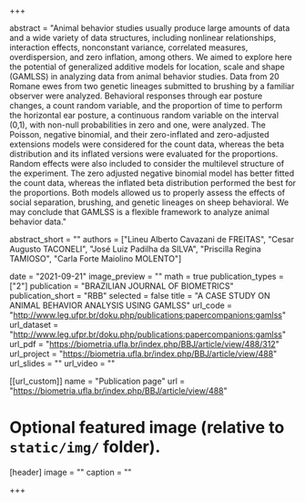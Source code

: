 +++

abstract = "Animal behavior studies usually produce large amounts of data and a wide variety of data structures, including nonlinear relationships, interaction effects, nonconstant variance, correlated measures, overdispersion, and zero inflation, among others. We aimed to explore here the potential of generalized additive models for location, scale and shape (GAMLSS) in analyzing data from animal behavior studies. Data from 20 Romane ewes from two genetic lineages submitted to brushing by a familiar observer were analyzed. Behavioral responses through ear posture changes, a count random variable, and the proportion of time to perform the horizontal ear posture, a continuous random variable on the interval (0,1), with non-null probabilities in zero and one, were analyzed. The Poisson, negative binomial, and their zero-inflated and zero-adjusted extensions models were considered for the count data, whereas the beta distribution and its inflated versions were evaluated for the proportions. Random effects were also included to consider the multilevel structure of the experiment. The zero adjusted negative binomial model has better fitted the count data, whereas the inflated beta distribution performed the best for the proportions. Both models allowed us to properly assess the effects of social separation, brushing, and genetic lineages on sheep behavioral. We may conclude that GAMLSS is a flexible framework to analyze animal behavior data."

abstract_short = ""
authors = ["Lineu Alberto Cavazani de FREITAS", "Cesar Augusto TACONELI", "José Luiz Padilha da SILVA", "Priscilla Regina TAMIOSO", "Carla Forte Maiolino MOLENTO"]

date = "2021-09-21"
image_preview = ""
math = true
publication_types = ["2"]
publication = "BRAZILIAN JOURNAL OF BIOMETRICS"
publication_short = "RBB"
selected = false
title = "A CASE STUDY ON ANIMAL BEHAVIOR ANALYSIS USING GAMLSS"
url_code = "http://www.leg.ufpr.br/doku.php/publications:papercompanions:gamlss"
url_dataset = "http://www.leg.ufpr.br/doku.php/publications:papercompanions:gamlss"
url_pdf = "https://biometria.ufla.br/index.php/BBJ/article/view/488/312"
url_project = "https://biometria.ufla.br/index.php/BBJ/article/view/488"
url_slides = ""
url_video = ""

[[url_custom]]
name = "Publication page"
url = "https://biometria.ufla.br/index.php/BBJ/article/view/488"

# Optional featured image (relative to `static/img/` folder).
[header]
image = ""
caption = ""

+++

